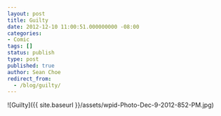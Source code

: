 ```yaml
---
layout: post
title: Guilty
date: 2012-12-10 11:00:51.000000000 -08:00
categories:
- Comic
tags: []
status: publish
type: post
published: true
author: Sean Choe
redirect_from:
  - /blog/guilty/
---
```

![Guilty]({{ site.baseurl }}/assets/wpid-Photo-Dec-9-2012-852-PM.jpg)
